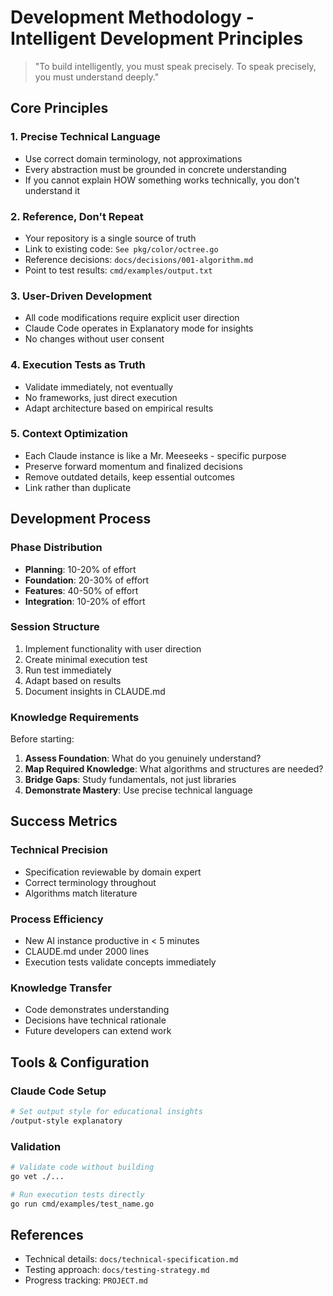 # Development Methodology - Intelligent Development Principles

> "To build intelligently, you must speak precisely. To speak precisely, you must understand deeply."

## Core Principles

### 1. Precise Technical Language
- Use correct domain terminology, not approximations
- Every abstraction must be grounded in concrete understanding
- If you cannot explain HOW something works technically, you don't understand it

### 2. Reference, Don't Repeat
- Your repository is a single source of truth
- Link to existing code: `See pkg/color/octree.go`
- Reference decisions: `docs/decisions/001-algorithm.md`
- Point to test results: `cmd/examples/output.txt`

### 3. User-Driven Development
- All code modifications require explicit user direction
- Claude Code operates in Explanatory mode for insights
- No changes without user consent

### 4. Execution Tests as Truth
- Validate immediately, not eventually
- No frameworks, just direct execution
- Adapt architecture based on empirical results

### 5. Context Optimization
- Each Claude instance is like a Mr. Meeseeks - specific purpose
- Preserve forward momentum and finalized decisions
- Remove outdated details, keep essential outcomes
- Link rather than duplicate

## Development Process

### Phase Distribution
- **Planning**: 10-20% of effort
- **Foundation**: 20-30% of effort
- **Features**: 40-50% of effort
- **Integration**: 10-20% of effort

### Session Structure
1. Implement functionality with user direction
2. Create minimal execution test
3. Run test immediately
4. Adapt based on results
5. Document insights in CLAUDE.md

### Knowledge Requirements

Before starting:
1. **Assess Foundation**: What do you genuinely understand?
2. **Map Required Knowledge**: What algorithms and structures are needed?
3. **Bridge Gaps**: Study fundamentals, not just libraries
4. **Demonstrate Mastery**: Use precise technical language

## Success Metrics

### Technical Precision
- Specification reviewable by domain expert
- Correct terminology throughout
- Algorithms match literature

### Process Efficiency
- New AI instance productive in < 5 minutes
- CLAUDE.md under 2000 lines
- Execution tests validate concepts immediately

### Knowledge Transfer
- Code demonstrates understanding
- Decisions have technical rationale
- Future developers can extend work

## Tools & Configuration

### Claude Code Setup
```bash
# Set output style for educational insights
/output-style explanatory
```

### Validation
```bash
# Validate code without building
go vet ./...

# Run execution tests directly
go run cmd/examples/test_name.go
```

## References

- Technical details: `docs/technical-specification.md`
- Testing approach: `docs/testing-strategy.md`
- Progress tracking: `PROJECT.md`
